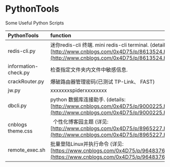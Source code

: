 # PythonTools
Some Useful Python Scripts

| PythonTools          | function                                     |
| :------------------- | :------------------------------------------- |
| redis-cli.py         | 迷你redis-cli 终端. mini redis-cli terminal. (details: [http://www.cnblogs.com/0x4D75/p/8613524.html](http://www.cnblogs.com/0x4D75/p/8613524.html)) |
| information-check.py | 检查指定文件夹内文件中敏感信息.              |
| crackRouter.py       | 爆破路由器管理密码(已测试 TP-Link、 FAST)    |
| jw.py                | xxxxxxxspiderxxxxxxxx|
| dbcli.py             | python 数据库连接助手. (details: [http://www.cnblogs.com/0x4D75/p/9000225.html](http://www.cnblogs.com/0x4D75/p/9000225.html)) |
|cnblogs theme.css |  个性化博客园主题 (详见: [http://www.cnblogs.com/0x4D75/p/8965227.html](http://www.cnblogs.com/0x4D75/p/8965227.html))|
|remote_exec.sh |  批量登陆Linux并执行命令 (详见: [https://www.cnblogs.com/0x4D75/p/9648376.html](https://www.cnblogs.com/0x4D75/p/9648376.html))|

